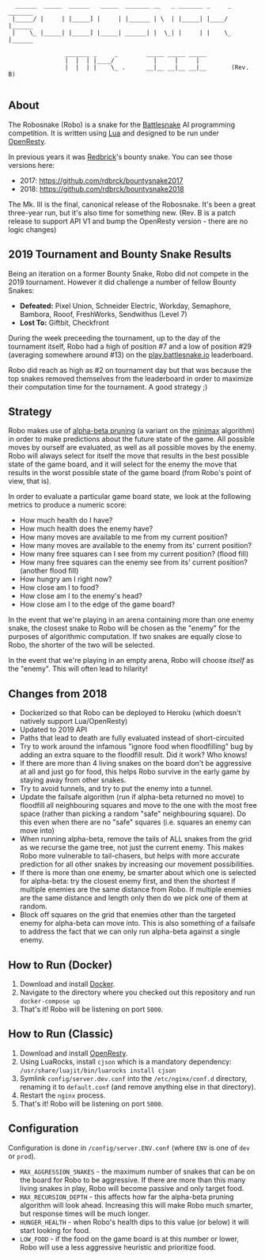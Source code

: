 ```
  ______  _____  ______   _____  _______ __   _ _______ _     _ _______
 |_____/ |     | |_____] |     | |______ | \  | |_____| |____/  |______
 |    \_ |_____| |_____] |_____| ______| |  \_| |     | |    \_ |______
                                                                       
                _______ _     _        _____ _____ _____               
                |  |  | |____/           |     |     |                 
                |  |  | |    \_ .      __|__ __|__ __|__       (Rev. B)
                                                                       
```

## About
The Robosnake (Robo) is a snake for the [Battlesnake](http://play.battlesnake.com) AI programming competition. It is written using [Lua](https://www.lua.org/) and designed to be run under [OpenResty](http://openresty.org/).

In previous years it was [Redbrick](http://www.rdbrck.com)'s bounty snake. You can see those versions here:

* 2017: https://github.com/rdbrck/bountysnake2017
* 2018: https://github.com/rdbrck/bountysnake2018

The Mk. III is the final, canonical release of the Robosnake. It's been a great three-year run, but it's also time for something new.
(Rev. B is a patch release to support API V1 and bump the OpenResty version - there are no logic changes)


## 2019 Tournament and Bounty Snake Results
Being an iteration on a former Bounty Snake, Robo did not compete in the 2019 tournament. However it did challenge a number of fellow Bounty Snakes:

* **Defeated:** Pixel Union, Schneider Electric, Workday, Semaphore, Bambora, Rooof, FreshWorks, Sendwithus (Level 7)
* **Lost To:** Giftbit, Checkfront

During the week preceeding the tournament, up to the day of the tournament itself, Robo had a high of position #7 and a low of position #29 (averaging somewhere around #13) on the [play.battlesnake.io](http://play.battlesnake.io) leaderboard.

Robo did reach as high as #2 on tournament day but that was because the top snakes removed themselves from the leaderboard in order to maximize their computation time for the tournament. A good strategy ;)


## Strategy
Robo makes use of [alpha-beta pruning](https://en.wikipedia.org/wiki/Alpha%E2%80%93beta_pruning) (a variant on the [minimax](https://en.wikipedia.org/wiki/Minimax) algorithm) in order to make predictions about the future state of the game. All possible moves by ourself are evaluated, as well as all possible moves by the enemy. Robo will always select for itself the move that results in the best possible state of the game board, and it will select for the enemy the move that results in the worst possible state of the game board (from Robo's point of view, that is).

In order to evaluate a particular game board state, we look at the following metrics to produce a numeric score:

* How much health do I have?
* How much health does the enemy have?
* How many moves are available to me from my current position?
* How many moves are available to the enemy from its' current position?
* How many free squares can I see from my current position? (flood fill)
* How many free squares can the enemy see from its' current position? (another flood fill)
* How hungry am I right now?
* How close am I to food?
* How close am I to the enemy's head?
* How close am I to the edge of the game board?

In the event that we're playing in an arena containing more than one enemy snake, the closest snake to Robo will be chosen as the "enemy" for the purposes of algorithmic computation. If two snakes are equally close to Robo, the shorter of the two will be selected.

In the event that we're playing in an empty arena, Robo will choose *itself* as the "enemy". This will often lead to hilarity!


## Changes from 2018
* Dockerized so that Robo can be deployed to Heroku (which doesn't natively support Lua/OpenResty)
* Updated to 2019 API
* Paths that lead to death are fully evaluated instead of short-circuited
* Try to work around the infamous "ignore food when floodfilling" bug by adding an extra square to the floodfill result. Did it work? Who knows!
* If there are more than 4 living snakes on the board don't be aggressive at all and just go for food, this helps Robo survive in the early game by staying away from other snakes.
* Try to avoid tunnels, and try to put the enemy into a tunnel.
* Update the failsafe algorithm (run if alpha-beta returned no move) to floodfill all neighbouring squares and move to the one with the most free space (rather than picking a random "safe" neighbouring square). Do this even when there are no "safe" squares (i.e. squares an enemy can move into)
* When running alpha-beta, remove the tails of ALL snakes from the grid as we recurse the game tree, not just the current enemy. This makes Robo more vulnerable to tail-chasers, but helps with more accurate prediction for all other snakes by increasing our movement possibilities.
* If there is more than one enemy, be smarter about which one is selected for alpha-beta: try the closest enemy first, and then the shortest if multiple enemies are the same distance from Robo. If multiple enemies are the same distance and length only then do we pick one of them at random.
* Block off squares on the grid that enemies other than the targeted enemy for alpha-beta can move into. This is also something of a failsafe to address the fact that we can only run alpha-beta against a single enemy.


## How to Run (Docker)
1. Download and install [Docker](http://docker.com/).
2. Navigate to the directory where you checked out this repository and run `docker-compose up`
3. That's it! Robo will be listening on port `5000`.


## How to Run (Classic)
1. Download and install [OpenResty](http://openresty.org/).
2. Using LuaRocks, install `cjson` which is a mandatory dependency: `/usr/share/luajit/bin/luarocks install cjson`
3. Symlink `config/server.dev.conf` into the `/etc/nginx/conf.d` directory, renaming it to `default.conf` (and remove anything else in that directory).
4. Restart the `nginx` process.
5. That's it! Robo will be listening on port `5000`.


## Configuration
Configuration is done in `/config/server.ENV.conf` (where `ENV` is one of `dev` or `prod`). 

* `MAX_AGGRESSION_SNAKES` - the maximum number of snakes that can be on the board for Robo to be aggressive. If there are more than this many living snakes in play, Robo will become passive and only target food.
* `MAX_RECURSION_DEPTH` - this affects how far the alpha-beta pruning algorithm will look ahead. Increasing this will make Robo much smarter, but response times will be much longer.
* `HUNGER_HEALTH` - when Robo's health dips to this value (or below) it will start looking for food.
* `LOW_FOOD` - if the food on the game board is at this number or lower, Robo will use a less aggressive heuristic and prioritize food.
